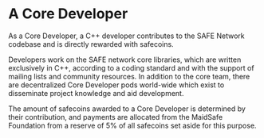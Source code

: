 # A Core Developer

As a Core Developer, a C++ developer contributes to the SAFE Network codebase and is directly rewarded with safecoins.

Developers work on the SAFE network core libraries, which are written exclusively in C++, according to a coding standard and with the support of mailing lists and community resources. In addition to the core team, there are decentralized Core Developer pods world-wide which exist to disseminate project knowledge and aid development.

The amount of safecoins awarded to a Core Developer is determined by their contribution, and payments are allocated from the MaidSafe Foundation from a reserve of 5% of all safecoins set aside for this purpose.
